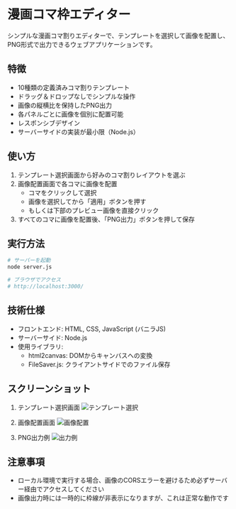 # 漫画コマ枠エディター

シンプルな漫画コマ割りエディターで、テンプレートを選択して画像を配置し、PNG形式で出力できるウェブアプリケーションです。

## 特徴

- 10種類の定義済みコマ割りテンプレート
- ドラッグ＆ドロップなしでシンプルな操作
- 画像の縦横比を保持したPNG出力
- 各パネルごとに画像を個別に配置可能
- レスポンシブデザイン
- サーバーサイドの実装が最小限（Node.js）

## 使い方

1. テンプレート選択画面から好みのコマ割りレイアウトを選ぶ
2. 画像配置画面で各コマに画像を配置
   - コマをクリックして選択
   - 画像を選択してから「適用」ボタンを押す
   - もしくは下部のプレビュー画像を直接クリック
3. すべてのコマに画像を配置後、「PNG出力」ボタンを押して保存

## 実行方法

```bash
# サーバーを起動
node server.js

# ブラウザでアクセス
# http://localhost:3000/
```

## 技術仕様

- フロントエンド: HTML, CSS, JavaScript (バニラJS)
- サーバーサイド: Node.js
- 使用ライブラリ:
  - html2canvas: DOMからキャンバスへの変換
  - FileSaver.js: クライアントサイドでのファイル保存

## スクリーンショット

1. テンプレート選択画面
   ![テンプレート選択](screenshots/template_selection.png)

2. 画像配置画面
   ![画像配置](screenshots/image_placement.png)

3. PNG出力例
   ![出力例](screenshots/output_example.png)

## 注意事項

- ローカル環境で実行する場合、画像のCORSエラーを避けるため必ずサーバー経由でアクセスしてください
- 画像出力時には一時的に枠線が非表示になりますが、これは正常な動作です 